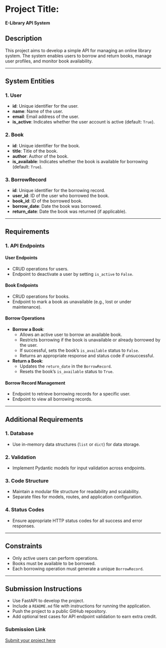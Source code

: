 # Project Title:  
**E-Library API System**  

## Description  
This project aims to develop a simple API for managing an online library system. The system enables users to borrow and return books, manage user profiles, and monitor book availability.

---

## System Entities  

### 1. User  
- **id**: Unique identifier for the user.  
- **name**: Name of the user.  
- **email**: Email address of the user.  
- **is_active**: Indicates whether the user account is active (default: `True`).  

### 2. Book  
- **id**: Unique identifier for the book.  
- **title**: Title of the book.  
- **author**: Author of the book.  
- **is_available**: Indicates whether the book is available for borrowing (default: `True`).  

### 3. BorrowRecord  
- **id**: Unique identifier for the borrowing record.  
- **user_id**: ID of the user who borrowed the book.  
- **book_id**: ID of the borrowed book.  
- **borrow_date**: Date the book was borrowed.  
- **return_date**: Date the book was returned (if applicable).  

---

## Requirements  

### 1. API Endpoints  

#### User Endpoints  
- CRUD operations for users.  
- Endpoint to deactivate a user by setting `is_active` to `False`.  

#### Book Endpoints  
- CRUD operations for books.  
- Endpoint to mark a book as unavailable (e.g., lost or under maintenance).  

#### Borrow Operations  
- **Borrow a Book**:  
  - Allows an active user to borrow an available book.  
  - Restricts borrowing if the book is unavailable or already borrowed by the user.  
  - If successful, sets the book’s `is_available` status to `False`.  
  - Returns an appropriate response and status code if unsuccessful.  
- **Return a Book**:  
  - Updates the `return_date` in the `BorrowRecord`.  
  - Resets the book’s `is_available` status to `True`.  

#### Borrow Record Management  
- Endpoint to retrieve borrowing records for a specific user.  
- Endpoint to view all borrowing records.  

---

## Additional Requirements  

### 1. Database  
- Use in-memory data structures (`list` or `dict`) for data storage.  

### 2. Validation  
- Implement Pydantic models for input validation across endpoints.  

### 3. Code Structure  
- Maintain a modular file structure for readability and scalability.  
- Separate files for models, routes, and application configuration.  

### 4. Status Codes  
- Ensure appropriate HTTP status codes for all success and error responses.  

---

## Constraints  
- Only active users can perform operations.  
- Books must be available to be borrowed.  
- Each borrowing operation must generate a unique `BorrowRecord`.  

---

## Submission Instructions  

- Use FastAPI to develop the project.  
- Include a `README.md` file with instructions for running the application.  
- Push the project to a public GitHub repository.  
- Add optional test cases for API endpoint validation to earn extra credit.  

### Submission Link  
[Submit your project here](https://forms.gle/7vpvT2qUAUrivvuU9)
